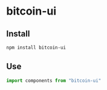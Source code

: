 # bitcoin-ui

## Install

```sh
npm install bitcoin-ui
```

## Use

```ts
import components from "bitcoin-ui"
```
